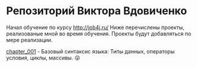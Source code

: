 # Репозиторий Виктора Вдовиченко
Начал обучение по курсу http://job4j.ru/
Ниже перечислены проекты, реализованые мной во время обучения. Проекты будут добавляться по мере реализации.

[chapter_001](https://github.com/ViktorJava/job4j/tree/master/chapter_001) - Базовый синтаксис языка: Типы данных, операторы условия, циклы, массивы. :stuck_out_tongue_winking_eye:
